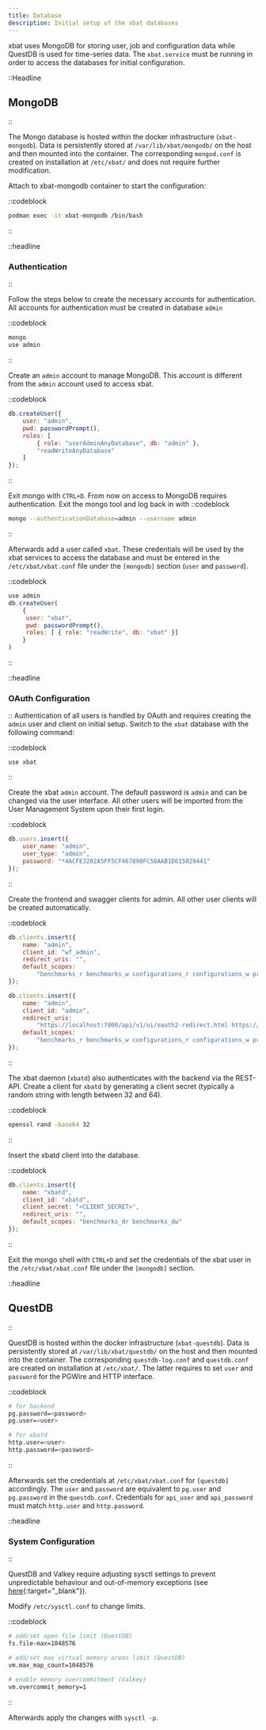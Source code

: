 ```yaml
---
title: Database
description: Initial setup of the xbat databases
---
```


xbat uses MongoDB for storing user, job and configuration data while QuestDB is used for time-series data. The `xbat.service` must be running in order to access the databases for initial configuration.

::Headline

## MongoDB

::

The Mongo database is hosted within the docker infrastructure (`xbat-mongodb`). Data is persistently stored at `/var/lib/xbat/mongodb/` on the host and then mounted into the container. The corresponding `mongod.conf` is created on installation at `/etc/xbat/` and does not require further modification.

Attach to xbat-mongodb container to start the configuration:

::codeblock

```bash
podman exec -it xbat-mongodb /bin/bash
```

::

::headline

### Authentication

::

Follow the steps below to create the necessary accounts for authentication. All accounts for authentication must be created in database `admin`

::codeblock

```bash
mongo
use admin
```

::

Create an `admin` account to manage MongoDB. This account is different from the `admin` account used to access xbat.

<!-- TODO find better code highlighting language for mongo shell -->

::codeblock

```javascript
db.createUser({
    user: "admin",
    pwd: passwordPrompt(),
    roles: [
        { role: "userAdminAnyDatabase", db: "admin" },
        "readWriteAnyDatabase"
    ]
});
```

::

Exit mongo with `CTRL+D`. From now on access to MongoDB requires authentication. Exit the mongo tool and log back in with
::codeblock

```bash
mongo --authenticationDatabase=admin --username admin
```

::

Afterwards add a user called `xbat`. These credentials will be used by the xbat services to access the database and must be entered in the `/etc/xbat/xbat.conf` file under the `[mongodb]` section (`user` and `password`).

::codeblock

```javascript
use admin
db.createUser(
    {
     user: "xbat",
     pwd: passwordPrompt(),
     roles: [ { role: "readWrite", db: "xbat" }]
    }
)
```

::

::headline

### OAuth Configuration

::
Authentication of all users is handled by OAuth and requires creating the `admin` user and client on initial setup. Switch to the `xbat` database with the following command:

::codeblock

```plaintext
use xbat
```

::

Create the xbat `admin` account. The default password is `admin` and can be changed via the user interface. All other users will be imported from the User Management System upon their first login.

::codeblock

```javascript
db.users.insert({
    user_name: "admin",
    user_type: "admin",
    password: "*4ACFE3202A5FF5CF467898FC58AAB1D615029441"
});
```

::

Create the frontend and swagger clients for admin. All other user clients will be created automatically.

::codeblock

```javascript
db.clients.insert({
    name: "admin",
    client_id: "wf_admin",
    redirect_uris: "",
    default_scopes:
        "benchmarks_r benchmarks_w configurations_r configurations_w projects_r projects_w settings_r settings_w users_r users_w user_self_r user_self_w benchmarks_dr benchmarks_dw"
});

db.clients.insert({
    name: "admin",
    client_id: "admin",
    redirect_uris:
        "https://localhost:7000/api/v1/ui/oauth2-redirect.html https://127.0.0.1:7000/api/v1/ui/oauth2-redirect.html",
    default_scopes:
        "benchmarks_r benchmarks_w configurations_r configurations_w projects_r projects_w settings_r settings_w users_r users_w user_self_r user_self_w benchmarks_dr benchmarks_dw"
});
```

::

The xbat daemon (`xbatd`) also authenticates with the backend via the REST-API. Create a client for `xbatd` by generating a client secret (typically a random string with length between 32 and 64).

::codeblock

```bash
openssl rand -base64 32
```

::

Insert the xbatd client into the database.

::codeblock

```javascript
db.clients.insert({
    name: "xbatd",
    client_id: "xbatd",
    client_secret: "<CLIENT_SECRET>",
    redirect_uris: "",
    default_scopes: "benchmarks_dr benchmarks_dw"
});
```

::

Exit the mongo shell with `CTRL+D` and set the credentials of the xbat user in the `/etc/xbat/xbat.conf` file under the `[mongodb]` section.

::headline

## QuestDB

::

QuestDB is hosted within the docker infrastructure (`xbat-questdb`). Data is persistently stored at `/var/lib/xbat/questdb/` on the host and then mounted into the container. The corresponding `questdb-log.conf` and `questdb.conf` are created on installation at `/etc/xbat/`. The latter requires to set `user` and `password` for the PGWire and HTTP interface.

::codeblock

```bash
# for backend
pg.password=<password>
pg.user=<user>

# for xbatd
http.user=<user>
http.password=<password>
```

::

Afterwards set the credentials at `/etc/xbat/xbat.conf` for `[questdb]` accordingly. The `user` and `password` are equivalent to `pg.user` and `pg.password` in the `questdb.conf`. Credentials for `api_user` and `api_password` must match `http.user` and `http.password`.

::headline

### System Configuration

::

QuestDB and Valkey require adjusting sysctl settings to prevent unpredictable behaviour and out-of-memory exceptions (see [here](https://questdb.io/docs/deployment/capacity-planning/#os-configuration){:target="_blank"}).

Modify `/etc/sysctl.conf` to change limits.

::codeblock

```bash
# add/set open file limit (QuestDB)
fs.file-max=1048576

# add/set max virtual memory areas limit (QuestDB)
vm.max_map_count=1048576

# enable memory overcommitment (Valkey)
vm.overcommit_memory=1
```

::

Afterwards apply the changes with `sysctl -p`.
